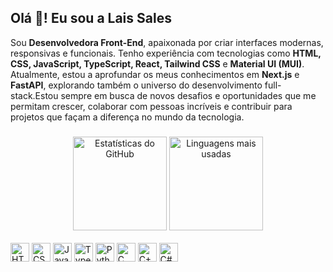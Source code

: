 <h2 align="left">Olá 👋! Eu sou a Lais Sales</h2>

<p align="left"> Sou <strong>Desenvolvedora Front-End</strong>, apaixonada por criar interfaces modernas, responsivas e funcionais. Tenho experiência com tecnologias como <strong>HTML, CSS, JavaScript, TypeScript, React, Tailwind CSS</strong> e <strong>Material UI (MUI)</strong>. Atualmente, estou a aprofundar os meus conhecimentos em <strong>Next.js</strong> e <strong>FastAPI</strong>, explorando também o universo do desenvolvimento full-stack.Estou sempre em busca de novos desafios e oportunidades que me permitam crescer, colaborar com pessoas incríveis e contribuir para projetos que façam a diferença no mundo da tecnologia. </p>

###

<div align="center">
  <img src="https://github-readme-stats.vercel.app/api?username=maurodesouza&hide_title=false&hide_rank=false&show_icons=true&include_all_commits=true&count_private=true&disable_animations=false&theme=dracula&locale=pt-br&hide_border=false" height="150" alt="Estatísticas do GitHub" />
  <img src="https://github-readme-stats.vercel.app/api/top-langs?username=maurodesouza&locale=pt-br&hide_title=false&layout=compact&card_width=320&langs_count=5&theme=dracula&hide_border=false" height="150" alt="Linguagens mais usadas" />
</div>
<br>
<div align="left">

  <img src="https://cdn.jsdelivr.net/gh/devicons/devicon/icons/html5/html5-original.svg" height="30" title="HTML5"/>
  <img src="https://cdn.jsdelivr.net/gh/devicons/devicon/icons/css3/css3-original.svg" height="30" title="CSS3"/>
  <img src="https://cdn.jsdelivr.net/gh/devicons/devicon/icons/javascript/javascript-original.svg" height="30" title="JavaScript"/>
  <img src="https://cdn.jsdelivr.net/gh/devicons/devicon/icons/typescript/typescript-original.svg" height="30" title="TypeScript"/>
  <img src="https://cdn.jsdelivr.net/gh/devicons/devicon/icons/python/python-original.svg" height="30" title="Python"/>
  <img src="https://cdn.jsdelivr.net/gh/devicons/devicon/icons/c/c-original.svg" height="30" title="C"/>
  <img src="https://cdn.jsdelivr.net/gh/devicons/devicon/icons/cplusplus/cplusplus-original.svg" height="30" title="C++"/>
  <img src="https://cdn.jsdelivr.net/gh/devicons/devicon/icons/csharp/csharp-original.svg" height="30" title="C#"/>
</div>

